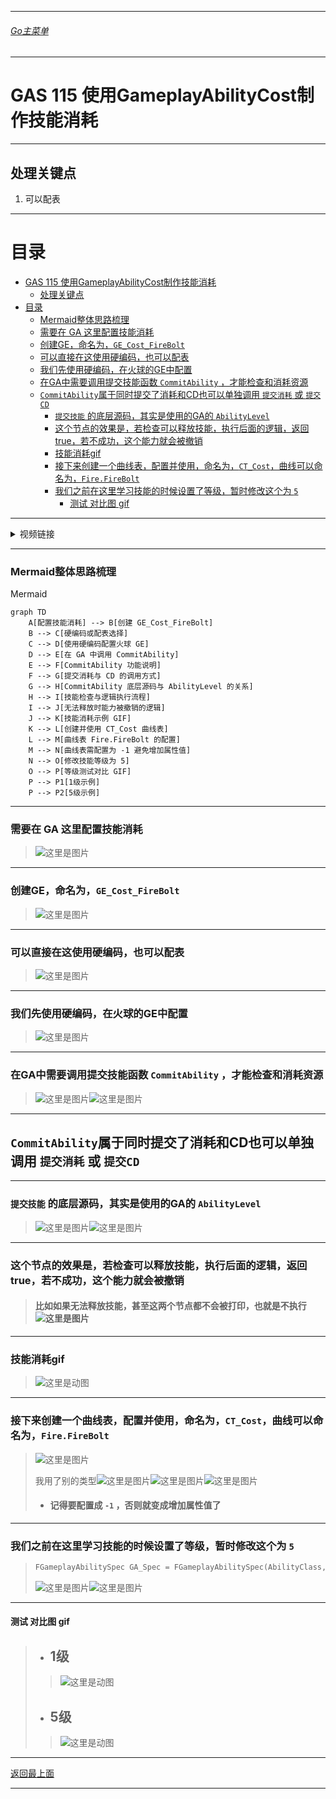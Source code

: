 ___________________________________________________________________________________________
###### [Go主菜单](../MainMenu.md)
___________________________________________________________________________________________

# GAS 115 使用GameplayAbilityCost制作技能消耗

___________________________________________________________________________________________

## 处理关键点

1. 可以配表


___________________________________________________________________________________________

# 目录


- [GAS 115 使用GameplayAbilityCost制作技能消耗](#gas-115-使用gameplayabilitycost制作技能消耗)
  - [处理关键点](#处理关键点)
- [目录](#目录)
    - [Mermaid整体思路梳理](#mermaid整体思路梳理)
    - [需要在 GA 这里配置技能消耗](#需要在-ga-这里配置技能消耗)
    - [创建GE，命名为，`GE_Cost_FireBolt`](#创建ge命名为ge_cost_firebolt)
    - [可以直接在这使用硬编码，也可以配表](#可以直接在这使用硬编码也可以配表)
    - [我们先使用硬编码，在火球的GE中配置](#我们先使用硬编码在火球的ge中配置)
    - [在GA中需要调用提交技能函数 `CommitAbility` ，才能检查和消耗资源](#在ga中需要调用提交技能函数-commitability-才能检查和消耗资源)
  - [`CommitAbility`属于同时提交了消耗和CD也可以单独调用 `提交消耗` 或 `提交CD`](#commitability属于同时提交了消耗和cd也可以单独调用-提交消耗-或-提交cd)
    - [`提交技能` 的底层源码，其实是使用的GA的 `AbilityLevel`](#提交技能-的底层源码其实是使用的ga的-abilitylevel)
    - [这个节点的效果是，若检查可以释放技能，执行后面的逻辑，返回true，若不成功，这个能力就会被撤销](#这个节点的效果是若检查可以释放技能执行后面的逻辑返回true若不成功这个能力就会被撤销)
    - [技能消耗gif](#技能消耗gif)
    - [接下来创建一个曲线表，配置并使用，命名为，`CT_Cost`，曲线可以命名为，`Fire.FireBolt`](#接下来创建一个曲线表配置并使用命名为ct_cost曲线可以命名为firefirebolt)
    - [我们之前在这里学习技能的时候设置了等级，暂时修改这个为 `5`](#我们之前在这里学习技能的时候设置了等级暂时修改这个为-5)
      - [测试 对比图 gif](#测试-对比图-gif)



___________________________________________________________________________________________

<details>
<summary>视频链接</summary>

[9. Gameplay Ability Cost_哔哩哔哩_bilibili](https://www.bilibili.com/video/BV1TH4y1L7NP?p=41&spm_id_from=pageDriver&vd_source=9e1e64122d802b4f7ab37bd325a89e6c)

------

</details>

___________________________________________________________________________________________

### Mermaid整体思路梳理

Mermaid

```mermaid
graph TD
    A[配置技能消耗] --> B[创建 GE_Cost_FireBolt]
    B --> C[硬编码或配表选择]
    C --> D[使用硬编码配置火球 GE]
    D --> E[在 GA 中调用 CommitAbility]
    E --> F[CommitAbility 功能说明]
    F --> G[提交消耗与 CD 的调用方式]
    G --> H[CommitAbility 底层源码与 AbilityLevel 的关系]
    H --> I[技能检查与逻辑执行流程]
    I --> J[无法释放时能力被撤销的逻辑]
    J --> K[技能消耗示例 GIF]
    K --> L[创建并使用 CT_Cost 曲线表]
    L --> M[曲线表 Fire.FireBolt 的配置]
    M --> N[曲线表需配置为 -1 避免增加属性值]
    N --> O[修改技能等级为 5]
    O --> P[等级测试对比 GIF]
    P --> P1[1级示例]
    P --> P2[5级示例]

```



___________________________________________________________________________________________

### 需要在 GA 这里配置技能消耗
>![这里是图片](./Image/GAS_115/2.png)

------

### 创建GE，命名为，`GE_Cost_FireBolt`
>![这里是图片](./Image/GAS_115/1.png)

------

### 可以直接在这使用硬编码，也可以配表
>![这里是图片](./Image/GAS_115/3.png)

------

### 我们先使用硬编码，在火球的GE中配置
>![这里是图片](./Image/GAS_115/4.png)

------

### 在GA中需要调用提交技能函数 `CommitAbility` ，才能检查和消耗资源
>![这里是图片](./Image/GAS_115/5.png)![这里是图片](./Image/GAS_115/6.png)

------

## `CommitAbility`属于同时提交了消耗和CD也可以单独调用 `提交消耗` 或 `提交CD`

------

###  `提交技能` 的底层源码，其实是使用的GA的 `AbilityLevel`
>![这里是图片](./Image/GAS_115/7.png)![这里是图片](./Image/GAS_115/8.png)

------

### 这个节点的效果是，若检查可以释放技能，执行后面的逻辑，返回true，若不成功，这个能力就会被撤销
> #### **比如如果无法释放技能，甚至这两个节点都不会被打印，也就是不执行**![这里是图片](./Image/GAS_115/9.png)

------

### 技能消耗gif
>![这里是动图](./Image/GAS_115/10.gif)

------

### 接下来创建一个曲线表，配置并使用，命名为，`CT_Cost`，曲线可以命名为，`Fire.FireBolt`
>![这里是图片](./Image/GAS_115/11.png)
>
>我用了别的类型![这里是图片](./Image/GAS_115/12.png)![这里是图片](./Image/GAS_115/13.png)![这里是图片](./Image/GAS_115/14.png)
>
>- #### **记得要配置成 `-1` ，否则就变成增加属性值了**
------

### 我们之前在这里学习技能的时候设置了等级，暂时修改这个为 `5`
>```cpp
>FGameplayAbilitySpec GA_Spec = FGameplayAbilitySpec(AbilityClass,5.0f/*将这里暂时修改为5*/);
>```
>
>![这里是图片](./Image/GAS_115/15.png)![这里是图片](./Image/GAS_115/16.png)

------

#### 测试 对比图 gif
>- ## **1级**
>
>  > ![这里是动图](./Image/GAS_115/17.gif)
>
>- ## **5级**
>
>  > ![这里是动图](./Image/GAS_115/18.gif)
___________________________________________________________________________________________

[返回最上面](#Go主菜单)

___________________________________________________________________________________________